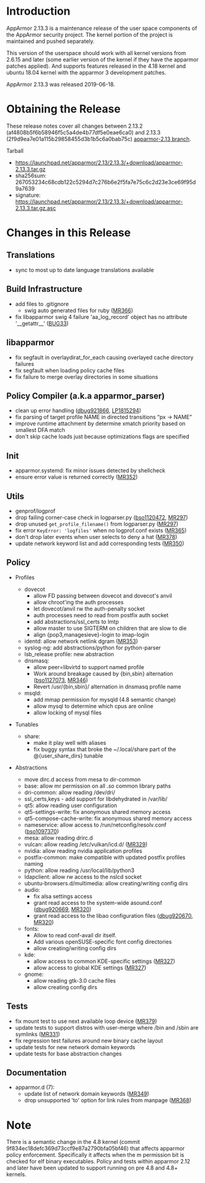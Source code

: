 Introduction
============

AppArmor 2.13.3 is a maintenance release of the user space components
of the AppArmor security project. The kernel portion of the project
is maintained and pushed separately.

This version of the userspace should work with all kernel versions from
2.6.15 and later (some earlier version of the kernel if they have the
apparmor patches applied). And supports features released in the 4.18
kernel and ubuntu 18.04 kernel with the apparmor 3 development patches.

AppArmor 2.13.3 was released 2019-06-18.


# Obtaining the Release
These release notes cover all changes between 2.13.2 (af4808b5f6b58946f5c5a4de4b77df5e0eae6ca0) and 2.13.3 (2f9d9ea7e01a115b29858455d3b1b5c6a0bab75c) [apparmor-2.13 branch](https://gitlab.com/apparmor/apparmor/tree/apparmor-2.13).

Tarball
-   <https://launchpad.net/apparmor/2.13/2.13.3/+download/apparmor-2.13.3.tar.gz>
-   sha256sum: 267053234c68cdb122c5294d7c276b6e2f5fa7e75c6c2d23e3ce69f95d9a7639
-   signature: <https://launchpad.net/apparmor/2.13/2.13.3/+download/apparmor-2.13.3.tar.gz.asc>

# Changes in this Release

Translations
--------------
- sync to most up to date language translations available

Build Infrastructure
--------------------
- add files to .gitignore
  - swig auto generated files for ruby ([MR366][MR366])
- fix libapparmor swig 4 failure 'aa\_log\_record' object has no attribute '\_\_getattr\_\_' ([BUG33][AABUG33])


libapparmor
-----------
- fix segfault in overlaydirat_for_each causing overlayed cache directory failures
- fix segfault when loading policy cache files
- fix failure to merge overlay directories in some situations

Policy Compiler (a.k.a apparmor\_parser)
----------------------------------------
- clean up error handling ([dbug921866][dbug921866], [LP1815294][LP1815294])
- fix parsing of target profile NAME in directed transitions “px -> NAME"
- improve runtime attachment by determine xmatch priority based on smallest DFA match
- don't skip cache loads just because optimizations flags are specified


Init
----
- apparmor.systemd: fix minor issues detected by shellcheck
- ensure error value is returned correctly ([MR352][MR352])


Utils
-----

-  genprof/logprof
  - drop failing corner-case check in logparser.py ([bso1120472][bso1120472], [MR297][MR297])
  - drop unused `get_profile_filename()` from logparser.py ([MR297][MR297])
  - fix error `KeyError: 'logfiles'` when no logprof.conf exists ([MR365][MR365])
  - don't drop later events when user selects to deny a hat ([MR378][MR378])
- update network keyword list and add corresponding tests ([MR350][MR350])


Policy
------
- Profiles
  - dovecot
    - allow FD passing between dovecot and dovecot's anvil
    - allow chroot'ing the auth processes
    - let dovecot/anvil rw the auth-penalty socket
    - auth processes need to read from postfix auth socket
    - add abstractions/ssl_certs to lmtp
    - allow master to use SIGTERM on children that are slow to die
    - align {pop3,managesieve}-login to imap-login
  - identd: allow network netlink dgram ([MR353][MR353])
  - syslog-ng: add abstractions/python for python-parser
  - lsb_release profile: new abstraction
  - dnsmasq:
    - allow peer=libvirtd to support named profile
    - Work around breakage caused by {bin,sbin} alternation ([bso1127073][bso1127073], [MR346][MR346])
    - Revert /usr/{bin,sbin}/ alternation in dnsmasq profile name
  - msqld:
    - add mmap permission for mysqld (4.8 semantic change)
    - allow mysql to determine which cpus are online
    - allow locking of mysql files


- Tunables
  - share:
    - make it play well with aliases
    - fix buggy syntax that broke the ~/.local/share part of the @{user\_share\_dirs} tunable

- Abstractions
  - move dirc.d access from mesa to dir-common
  - base: allow mr permission on all *.so* common library paths
  - dri-common: allow reading /dev/dri/
  - ssl\_certs,keys - add support for libdehydrated in /var/lib/
  - qt5: allow reading user configuration
  - qt5-settings-write: fix anonymous shared memory access
  - qt5-compose-cache-write: fix anonymous shared memory access
  - nameservice: allow access to /run/netconfig/resolv.conf ([bso1097370][bso1097370])
  - mesa: allow reading drirc.d
  - vulcan:  allow reading /etc/vulkan/icd.d/ ([MR329][MR329])
  - nvidia: allow reading nvidia application profiles
  - postfix-common: make compatible with updated postfix profiles naming
  - python: allow reading /usr/local/lib/python3
  - ldapclient: allow rw access to the nslcd socket
  - ubuntu-browsers.d/multimedia: allow creating/writing config dirs
  - audio:
    - fix alsa settings access
    - grant read access to the system-wide asound.conf ([dbug920669][dbug920669], [MR320][MR320])
    - grant read access to the libao configuration files ([dbug920670][dbug920670], [MR320][MR320])
  - fonts:
    - Allow to read conf-avail dir itself.
    - Add various openSUSE-specific font config directories
    - allow creating/writing config dirs
  - kde:
    - allow access to common KDE-specific settings ([MR327][MR327])
    - allow access to global KDE settings ([MR327][MR327])
  - gnome:
    - allow reading gtk-3.0 cache files
    - allow creating config dirs


Tests
-----
- fix mount test to use next available loop device ([MR379][MR379])
- update tests to support distros with user-merge where /bin and /sbin are symlinks ([MR331][MR331])
- fix regression test failures around new binary cache layout
- update tests for new network domain keywords
- update tests for base abstraction changes


Documentation
-------------
- apparmor.d (7):
  - update list of network domain keywords ([MR349][MR349])
  - drop unsupported 'to' option for link rules from manpage ([MR368][MR368])

Note
====

There is a semantic change in the 4.8 kernel (commit
9f834ec18defc369d73ccf9e87a2790bfa05bf46) that affects apparmor policy
enforcement. Specifically it affects when the m permission bit is
checked for elf binary executables. Policy and tests within apparmor
2.12 and later have been updated to support running on pre 4.8 and 4.8+ kernels.

[AABUG33]: https://gitlab.com/apparmor/apparmor/issues/33
[bso1097370]: https://bugzilla.opensuse.org/show_bug.cgi?id=1097370
[bso1120472]: https://bugzilla.opensuse.org/show_bug.cgi?id=1120472
[bso1127073]: https://bugzilla.opensuse.org/show_bug.cgi?id=1127073
[dbug920669]: https://bugs.debian.org/920669
[dbug920670]: https://bugs.debian.org/920670
[dbug921866]: https://bugs.debian.org/921866
[LP1815294]: https://bugs.launchpad.net/bugs/1815294
[MR297]: https://gitlab.com/apparmor/apparmor/merge_requests/297
[MR320]: https://gitlab.com/apparmor/apparmor/merge_requests/320
[MR327]: https://gitlab.com/apparmor/apparmor/merge_requests/327
[MR329]: https://gitlab.com/apparmor/apparmor/merge_requests/329
[MR331]: https://gitlab.com/apparmor/apparmor/merge_requests/331
[MR346]: https://gitlab.com/apparmor/apparmor/merge_requests/346
[MR349]: https://gitlab.com/apparmor/apparmor/merge_requests/349
[MR350]: https://gitlab.com/apparmor/apparmor/merge_requests/350
[MR352]: https://gitlab.com/apparmor/apparmor/merge_requests/352
[MR353]: https://gitlab.com/apparmor/apparmor/merge_requests/353
[MR365]: https://gitlab.com/apparmor/apparmor/merge_requests/365
[MR366]: https://gitlab.com/apparmor/apparmor/merge_requests/366
[MR368]: https://gitlab.com/apparmor/apparmor/merge_requests/368
[MR378]: https://gitlab.com/apparmor/apparmor/merge_requests/378
[MR379]: https://gitlab.com/apparmor/apparmor/merge_requests/379
